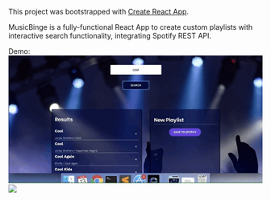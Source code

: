 This project was bootstrapped with [Create React App](https://github.com/facebook/create-react-app).

MusicBinge is a fully-functional React App to create custom playlists with interactive search functionality, integrating Spotify REST API.

Demo:
![](demo1.gif)
![](demo2.gif)

